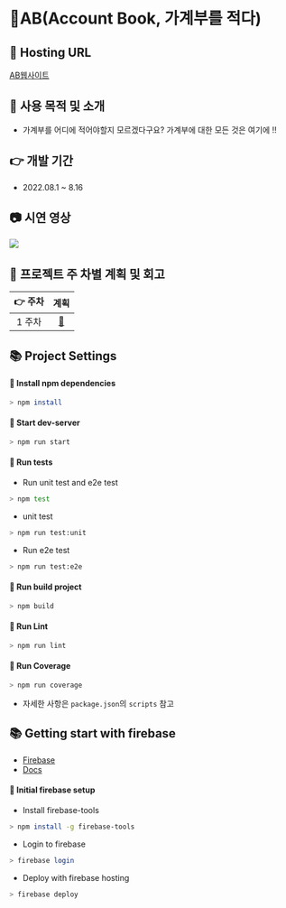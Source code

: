 # 💸AB(Account Book, 가계부를 적다)

## 🚀 Hosting URL

[AB웹사이트](https://account-book-d2459.web.app/)

## 🎈 사용 목적 및 소개

- 가계부를 어디에 적어야할지 모르겠다구요? 가계부에 대한 모든 것은 여기에 !! 

<!-- ## 💻 Project Structure
```
📦 src
 ┣ 📂 assets
 ┃ ┣ 📂 css
``` -->

<!-- ## 👜구성
 -->

## 👉 개발 기간

- 2022.08.1 ~ 8.16

## 📷 시연 영상
<img src="https://user-images.githubusercontent.com/62178788/205863145-ba590922-e74f-4304-97f9-3e694705af1e.gif"/>

## 🚀 프로젝트 주 차별 계획 및 회고

| 👉 주차 |                            계획                             |
| :-----: | :---------------------------------------------------------: |
| 1 주차  | [:link:](https://github.com/gueit214/account-book/issues/1) | 

## 📚 Project Settings

#### 📢 Install npm dependencies

```bash
> npm install
```

#### 📢 Start dev-server

```bash
> npm run start
```

#### 📢 Run tests

- Run unit test and e2e test

```bash
> npm test
```

- unit test

```bash
> npm run test:unit
```

- Run e2e test

```bash
> npm run test:e2e
```

#### 📢 Run build project

```bash
> npm build
```

#### 📢 Run Lint

```bash
> npm run lint
```

#### 📢 Run Coverage

```bash
> npm run coverage
```

- 자세한 사항은 `package.json`의 `scripts` 참고

## 📚 Getting start with firebase

- [Firebase](https://firebase.google.com/)
- [Docs](https://firebase.google.com/docs/cli?hl=ko)

#### 📢 Initial firebase setup

- Install firebase-tools

```bash
> npm install -g firebase-tools
```

- Login to firebase

```bash
> firebase login
```

- Deploy with firebase hosting

```bash
> firebase deploy
```


